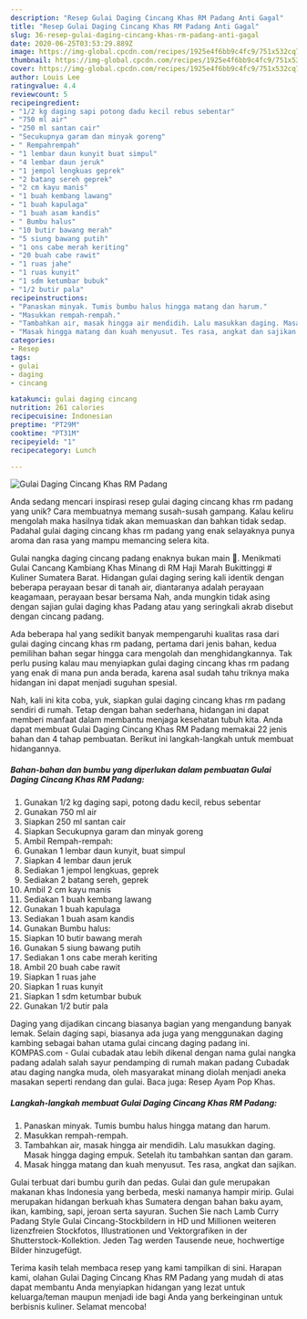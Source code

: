 ```yaml
---
description: "Resep Gulai Daging Cincang Khas RM Padang Anti Gagal"
title: "Resep Gulai Daging Cincang Khas RM Padang Anti Gagal"
slug: 36-resep-gulai-daging-cincang-khas-rm-padang-anti-gagal
date: 2020-06-25T03:53:29.889Z
image: https://img-global.cpcdn.com/recipes/1925e4f6bb9c4fc9/751x532cq70/gulai-daging-cincang-khas-rm-padang-foto-resep-utama.jpg
thumbnail: https://img-global.cpcdn.com/recipes/1925e4f6bb9c4fc9/751x532cq70/gulai-daging-cincang-khas-rm-padang-foto-resep-utama.jpg
cover: https://img-global.cpcdn.com/recipes/1925e4f6bb9c4fc9/751x532cq70/gulai-daging-cincang-khas-rm-padang-foto-resep-utama.jpg
author: Louis Lee
ratingvalue: 4.4
reviewcount: 5
recipeingredient:
- "1/2 kg daging sapi potong dadu kecil rebus sebentar"
- "750 ml air"
- "250 ml santan cair"
- "Secukupnya garam dan minyak goreng"
- " Rempahrempah"
- "1 lembar daun kunyit buat simpul"
- "4 lembar daun jeruk"
- "1 jempol lengkuas geprek"
- "2 batang sereh geprek"
- "2 cm kayu manis"
- "1 buah kembang lawang"
- "1 buah kapulaga"
- "1 buah asam kandis"
- " Bumbu halus"
- "10 butir bawang merah"
- "5 siung bawang putih"
- "1 ons cabe merah keriting"
- "20 buah cabe rawit"
- "1 ruas jahe"
- "1 ruas kunyit"
- "1 sdm ketumbar bubuk"
- "1/2 butir pala"
recipeinstructions:
- "Panaskan minyak. Tumis bumbu halus hingga matang dan harum."
- "Masukkan rempah-rempah."
- "Tambahkan air, masak hingga air mendidih. Lalu masukkan daging. Masak hingga daging empuk. Setelah itu tambahkan santan dan garam."
- "Masak hingga matang dan kuah menyusut. Tes rasa, angkat dan sajikan."
categories:
- Resep
tags:
- gulai
- daging
- cincang

katakunci: gulai daging cincang 
nutrition: 261 calories
recipecuisine: Indonesian
preptime: "PT29M"
cooktime: "PT31M"
recipeyield: "1"
recipecategory: Lunch

---
```



![Gulai Daging Cincang Khas RM Padang](https://img-global.cpcdn.com/recipes/1925e4f6bb9c4fc9/751x532cq70/gulai-daging-cincang-khas-rm-padang-foto-resep-utama.jpg)

Anda sedang mencari inspirasi resep gulai daging cincang khas rm padang yang unik? Cara membuatnya memang susah-susah gampang. Kalau keliru mengolah maka hasilnya tidak akan memuaskan dan bahkan tidak sedap. Padahal gulai daging cincang khas rm padang yang enak selayaknya punya aroma dan rasa yang mampu memancing selera kita.

Gulai nangka daging cincang padang enaknya bukan main 🙂. Menikmati Gulai Cancang Kambiang Khas Minang di RM Haji Marah Bukittinggi # Kuliner Sumatera Barat. Hidangan gulai daging sering kali identik dengan beberapa perayaan besar di tanah air, diantaranya adalah perayaan keagamaan, perayaan besar bersama Nah, anda mungkin tidak asing dengan sajian gulai daging khas Padang atau yang seringkali akrab disebut dengan cincang padang.

Ada beberapa hal yang sedikit banyak mempengaruhi kualitas rasa dari gulai daging cincang khas rm padang, pertama dari jenis bahan, kedua pemilihan bahan segar hingga cara mengolah dan menghidangkannya. Tak perlu pusing kalau mau menyiapkan gulai daging cincang khas rm padang yang enak di mana pun anda berada, karena asal sudah tahu triknya maka hidangan ini dapat menjadi suguhan spesial.


Nah, kali ini kita coba, yuk, siapkan gulai daging cincang khas rm padang sendiri di rumah. Tetap dengan bahan sederhana, hidangan ini dapat memberi manfaat dalam membantu menjaga kesehatan tubuh kita. Anda dapat membuat Gulai Daging Cincang Khas RM Padang memakai 22 jenis bahan dan 4 tahap pembuatan. Berikut ini langkah-langkah untuk membuat hidangannya.

<!--inarticleads1-->

##### Bahan-bahan dan bumbu yang diperlukan dalam pembuatan Gulai Daging Cincang Khas RM Padang:

1. Gunakan 1/2 kg daging sapi, potong dadu kecil, rebus sebentar
1. Gunakan 750 ml air
1. Siapkan 250 ml santan cair
1. Siapkan Secukupnya garam dan minyak goreng
1. Ambil  Rempah-rempah:
1. Gunakan 1 lembar daun kunyit, buat simpul
1. Siapkan 4 lembar daun jeruk
1. Sediakan 1 jempol lengkuas, geprek
1. Sediakan 2 batang sereh, geprek
1. Ambil 2 cm kayu manis
1. Sediakan 1 buah kembang lawang
1. Gunakan 1 buah kapulaga
1. Sediakan 1 buah asam kandis
1. Gunakan  Bumbu halus:
1. Siapkan 10 butir bawang merah
1. Gunakan 5 siung bawang putih
1. Sediakan 1 ons cabe merah keriting
1. Ambil 20 buah cabe rawit
1. Siapkan 1 ruas jahe
1. Siapkan 1 ruas kunyit
1. Siapkan 1 sdm ketumbar bubuk
1. Gunakan 1/2 butir pala


Daging yang dijadikan cincang biasanya bagian yang mengandung banyak lemak. Selain daging sapi, biasanya ada juga yang menggunakan daging kambing sebagai bahan utama gulai cincang daging padang ini. KOMPAS.com - Gulai cubadak atau lebih dikenal dengan nama gulai nangka padang adalah salah sayur pendamping di rumah makan padang Cubadak atau daging nangka muda, oleh masyarakat minang diolah menjadi aneka masakan seperti rendang dan gulai. Baca juga: Resep Ayam Pop Khas. 

<!--inarticleads2-->

##### Langkah-langkah membuat Gulai Daging Cincang Khas RM Padang:

1. Panaskan minyak. Tumis bumbu halus hingga matang dan harum.
1. Masukkan rempah-rempah.
1. Tambahkan air, masak hingga air mendidih. Lalu masukkan daging. Masak hingga daging empuk. Setelah itu tambahkan santan dan garam.
1. Masak hingga matang dan kuah menyusut. Tes rasa, angkat dan sajikan.


Gulai terbuat dari bumbu gurih dan pedas. Gulai dan gule merupakan makanan khas Indonesia yang berbeda, meski namanya hampir mirip. Gulai merupakan hidangan berkuah khas Sumatera dengan bahan baku ayam, ikan, kambing, sapi, jeroan serta sayuran. Suchen Sie nach Lamb Curry Padang Style Gulai Cincang-Stockbildern in HD und Millionen weiteren lizenzfreien Stockfotos, Illustrationen und Vektorgrafiken in der Shutterstock-Kollektion. Jeden Tag werden Tausende neue, hochwertige Bilder hinzugefügt. 

Terima kasih telah membaca resep yang kami tampilkan di sini. Harapan kami, olahan Gulai Daging Cincang Khas RM Padang yang mudah di atas dapat membantu Anda menyiapkan hidangan yang lezat untuk keluarga/teman maupun menjadi ide bagi Anda yang berkeinginan untuk berbisnis kuliner. Selamat mencoba!

